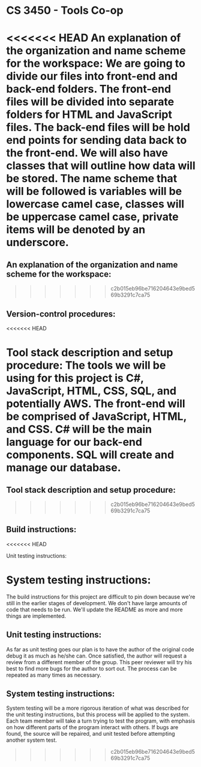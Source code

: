 # CS 3450 - Tools Co-op

<<<<<<< HEAD
An explanation of the organization and name scheme for the workspace:
We are going to divide our files into front-end and back-end folders. The front-end files will be divided into separate folders for HTML and JavaScript files.
The back-end files will be hold end points for sending data back to the front-end. We will also have classes that will outline how data will be stored. The 
name scheme that will be followed is variables will be lowercase camel case, classes will be uppercase camel case, private items will be denoted by an underscore.  
=======
## An explanation of the organization and name scheme for the workspace:
>>>>>>> c2b015eb96be716204643e9bed569b3291c7ca75

## Version-control procedures:

<<<<<<< HEAD

Tool stack description and setup procedure:
The tools we will be using for this project is C#, JavaScript, HTML, CSS, SQL, and potentially AWS. The front-end will be comprised of JavaScript, HTML, and CSS.
C# will be the main language for our back-end components. SQL will create and manage our database. 
=======
## Tool stack description and setup procedure:
>>>>>>> c2b015eb96be716204643e9bed569b3291c7ca75

## Build instructions:

<<<<<<< HEAD

Unit testing instructions:

System testing instructions:
=======
The build instructions for this project are difficult to pin down because we're still in the earlier stages of development. We don't have large amounts of code that needs to be run. We'll update the README as more and more things are implemented.

## Unit testing instructions:

As far as unit testing goes our plan is to have the author of the original code debug it as much as he/she can. Once satisfied, the author will request a review from a different member of the group. This peer reviewer will try his best to find more bugs for the author to sort out. The process can be repeated as many times as necessary.

## System testing instructions:

System testing will be a more rigorous iteration of what was described for the unit testing instructions, but this process will be applied to the system. Each team member will take a turn trying to test the program, with emphasis on how different parts of the program interact with others. If bugs are found, the source will be repaired, and unit tested before attempting another system test.
>>>>>>> c2b015eb96be716204643e9bed569b3291c7ca75

